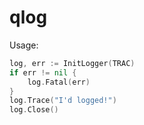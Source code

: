 qlog
====

Usage:
```Go
log, err := InitLogger(TRAC)
if err != nil {
    log.Fatal(err)
}
log.Trace("I'd logged!")
log.Close()
```
